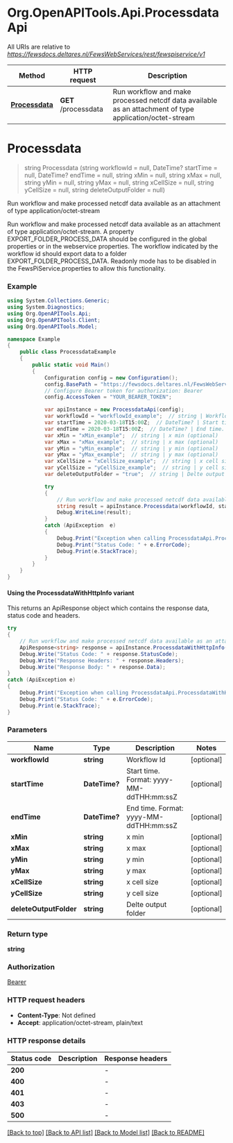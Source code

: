 # Org.OpenAPITools.Api.ProcessdataApi

All URIs are relative to *https://fewsdocs.deltares.nl/FewsWebServices/rest/fewspiservice/v1*

| Method | HTTP request | Description |
|--------|--------------|-------------|
| [**Processdata**](ProcessdataApi.md#processdata) | **GET** /processdata | Run workflow and make processed netcdf data available as an attachment of type application/octet-stream |

<a name="processdata"></a>
# **Processdata**
> string Processdata (string workflowId = null, DateTime? startTime = null, DateTime? endTime = null, string xMin = null, string xMax = null, string yMin = null, string yMax = null, string xCellSize = null, string yCellSize = null, string deleteOutputFolder = null)

Run workflow and make processed netcdf data available as an attachment of type application/octet-stream

Run workflow and make processed netcdf data available as an attachment of type application/octet-stream. A property EXPORT_FOLDER_PROCESS_DATA should be configured in the global properties or in the webservice properties. The workflow indicated by the workflow id should export data to a folder EXPORT_FOLDER_PROCESS_DATA. Readonly mode has to be disabled in the FewsPiService.properties to allow this functionality.

### Example
```csharp
using System.Collections.Generic;
using System.Diagnostics;
using Org.OpenAPITools.Api;
using Org.OpenAPITools.Client;
using Org.OpenAPITools.Model;

namespace Example
{
    public class ProcessdataExample
    {
        public static void Main()
        {
            Configuration config = new Configuration();
            config.BasePath = "https://fewsdocs.deltares.nl/FewsWebServices/rest/fewspiservice/v1";
            // Configure Bearer token for authorization: Bearer
            config.AccessToken = "YOUR_BEARER_TOKEN";

            var apiInstance = new ProcessdataApi(config);
            var workflowId = "workflowId_example";  // string | Workflow Id (optional) 
            var startTime = 2020-03-18T15:00Z;  // DateTime? | Start time. Format: yyyy-MM-ddTHH:mm:ssZ (optional) 
            var endTime = 2020-03-18T15:00Z;  // DateTime? | End time. Format: yyyy-MM-ddTHH:mm:ssZ (optional) 
            var xMin = "xMin_example";  // string | x min (optional) 
            var xMax = "xMax_example";  // string | x max (optional) 
            var yMin = "yMin_example";  // string | y min (optional) 
            var yMax = "yMax_example";  // string | y max (optional) 
            var xCellSize = "xCellSize_example";  // string | x cell size (optional) 
            var yCellSize = "yCellSize_example";  // string | y cell size (optional) 
            var deleteOutputFolder = "true";  // string | Delte output folder (optional) 

            try
            {
                // Run workflow and make processed netcdf data available as an attachment of type application/octet-stream
                string result = apiInstance.Processdata(workflowId, startTime, endTime, xMin, xMax, yMin, yMax, xCellSize, yCellSize, deleteOutputFolder);
                Debug.WriteLine(result);
            }
            catch (ApiException  e)
            {
                Debug.Print("Exception when calling ProcessdataApi.Processdata: " + e.Message);
                Debug.Print("Status Code: " + e.ErrorCode);
                Debug.Print(e.StackTrace);
            }
        }
    }
}
```

#### Using the ProcessdataWithHttpInfo variant
This returns an ApiResponse object which contains the response data, status code and headers.

```csharp
try
{
    // Run workflow and make processed netcdf data available as an attachment of type application/octet-stream
    ApiResponse<string> response = apiInstance.ProcessdataWithHttpInfo(workflowId, startTime, endTime, xMin, xMax, yMin, yMax, xCellSize, yCellSize, deleteOutputFolder);
    Debug.Write("Status Code: " + response.StatusCode);
    Debug.Write("Response Headers: " + response.Headers);
    Debug.Write("Response Body: " + response.Data);
}
catch (ApiException e)
{
    Debug.Print("Exception when calling ProcessdataApi.ProcessdataWithHttpInfo: " + e.Message);
    Debug.Print("Status Code: " + e.ErrorCode);
    Debug.Print(e.StackTrace);
}
```

### Parameters

| Name | Type | Description | Notes |
|------|------|-------------|-------|
| **workflowId** | **string** | Workflow Id | [optional]  |
| **startTime** | **DateTime?** | Start time. Format: yyyy-MM-ddTHH:mm:ssZ | [optional]  |
| **endTime** | **DateTime?** | End time. Format: yyyy-MM-ddTHH:mm:ssZ | [optional]  |
| **xMin** | **string** | x min | [optional]  |
| **xMax** | **string** | x max | [optional]  |
| **yMin** | **string** | y min | [optional]  |
| **yMax** | **string** | y max | [optional]  |
| **xCellSize** | **string** | x cell size | [optional]  |
| **yCellSize** | **string** | y cell size | [optional]  |
| **deleteOutputFolder** | **string** | Delte output folder | [optional]  |

### Return type

**string**

### Authorization

[Bearer](../README.md#Bearer)

### HTTP request headers

 - **Content-Type**: Not defined
 - **Accept**: application/octet-stream, plain/text


### HTTP response details
| Status code | Description | Response headers |
|-------------|-------------|------------------|
| **200** |  |  -  |
| **400** |  |  -  |
| **401** |  |  -  |
| **403** |  |  -  |
| **500** |  |  -  |

[[Back to top]](#) [[Back to API list]](../README.md#documentation-for-api-endpoints) [[Back to Model list]](../README.md#documentation-for-models) [[Back to README]](../README.md)

